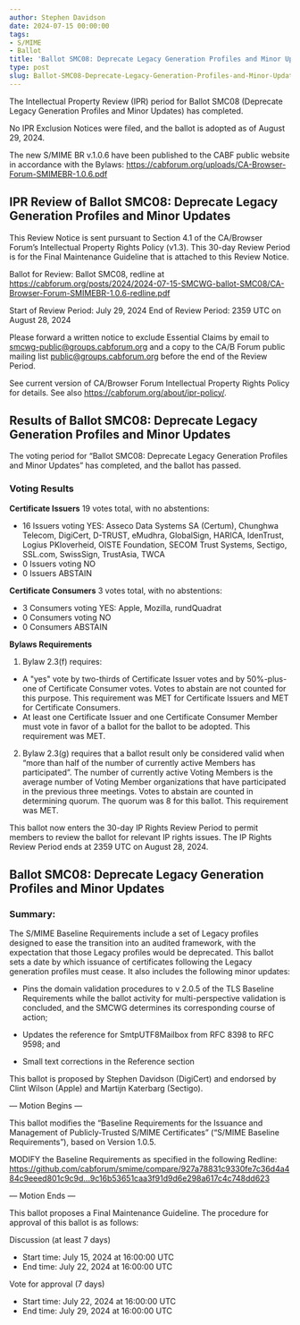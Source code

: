 ```yaml
---
author: Stephen Davidson
date: 2024-07-15 00:00:00
tags:
- S/MIME
- Ballot
title: 'Ballot SMC08: Deprecate Legacy Generation Profiles and Minor Updates'
type: post
slug: Ballot-SMC08-Deprecate-Legacy-Generation-Profiles-and-Minor-Updates 
---
```


The Intellectual Property Review (IPR) period for Ballot SMC08 (Deprecate Legacy Generation Profiles and Minor Updates) has completed. 

No IPR Exclusion Notices were filed, and the ballot is adopted as of August 29, 2024.

The new S/MIME BR v.1.0.6 have been published to the CABF public website in accordance with the Bylaws: https://cabforum.org/uploads/CA-Browser-Forum-SMIMEBR-1.0.6.pdf

## IPR Review of Ballot SMC08: Deprecate Legacy Generation Profiles and Minor Updates 

This Review Notice is sent pursuant to Section 4.1 of the CA/Browser Forum’s Intellectual Property Rights Policy (v1.3). This 30-day Review Period is for the Final Maintenance Guideline that is attached to this Review Notice.

Ballot for Review: Ballot SMC08, redline at https://cabforum.org/posts/2024/2024-07-15-SMCWG-ballot-SMC08/CA-Browser-Forum-SMIMEBR-1.0.6-redline.pdf 

Start of Review Period: July 29, 2024
End of Review Period: 2359 UTC on August 28, 2024

Please forward a written notice to exclude Essential Claims by email to smcwg-public@groups.cabforum.org and a copy to the CA/B Forum public mailing list public@groups.cabforum.org before the end of the Review Period.

See current version of CA/Browser Forum Intellectual Property Rights Policy for details. See also https://cabforum.org/about/ipr-policy/. 

## Results of Ballot SMC08: Deprecate Legacy Generation Profiles and Minor Updates 

The voting period for “Ballot SMC08: Deprecate Legacy Generation Profiles and Minor Updates” has completed, and the ballot has passed.

### Voting Results

**Certificate Issuers**
19 votes total, with no abstentions:
* 16 Issuers voting YES: Asseco Data Systems SA (Certum), Chunghwa Telecom, DigiCert, D-TRUST, eMudhra, GlobalSign, HARICA, IdenTrust, Logius PKIoverheid, OISTE Foundation, SECOM Trust Systems, Sectigo, SSL.com, SwissSign, TrustAsia, TWCA
* 0 Issuers voting NO
* 0 Issuers ABSTAIN

**Certificate Consumers**
3 votes total, with no abstentions:
* 3 Consumers voting YES: Apple, Mozilla, rundQuadrat
* 0 Consumers voting NO
* 0 Consumers ABSTAIN

**Bylaws Requirements**
1.	Bylaw 2.3(f) requires:
* A "yes" vote by two-thirds of Certificate Issuer votes and by 50%-plus-one of Certificate Consumer votes. Votes to abstain are not counted for this purpose. This requirement was MET for Certificate Issuers and MET for Certificate Consumers.
* At least one Certificate Issuer and one Certificate Consumer Member must vote in favor of a ballot for the ballot to be adopted. This requirement was MET.

2.	Bylaw 2.3(g) requires that a ballot result only be considered valid when “more than half of the number of currently active Members has participated”. The number of currently active Voting Members is the average number of Voting Member organizations that have participated in the previous three meetings. Votes to abstain are counted in determining quorum. The quorum was 8 for this ballot. This requirement was MET.

This ballot now enters the 30-day IP Rights Review Period to permit members to review the ballot for relevant IP rights issues.  The IP Rights Review Period ends at 2359 UTC on August 28, 2024.

## Ballot SMC08: Deprecate Legacy Generation Profiles and Minor Updates 

### Summary: 

The S/MIME Baseline Requirements include a set of Legacy profiles designed to ease the transition into an audited framework, with the expectation that those Legacy profiles would be deprecated.  This ballot sets a date by which issuance of certificates following the Legacy generation profiles must cease.  It also includes the following minor updates:

* Pins the domain validation procedures to v 2.0.5 of the TLS Baseline Requirements while the ballot activity for multi-perspective validation is concluded, and the SMCWG determines its corresponding course of action;

* Updates the reference for SmtpUTF8Mailbox from RFC 8398 to RFC 9598; and

* Small text corrections in the Reference section

This ballot is proposed by Stephen Davidson (DigiCert) and endorsed by Clint Wilson (Apple) and Martijn Katerbarg (Sectigo).

— Motion Begins —

This ballot modifies the “Baseline Requirements for the Issuance and Management of Publicly-Trusted S/MIME Certificates” (“S/MIME Baseline Requirements”), based on Version 1.0.5.

MODIFY the Baseline Requirements as specified in the following Redline: https://github.com/cabforum/smime/compare/927a78831c9330fe7c36d4a484c9eeed801c9c9d...9c16b53651caa3f91d9d6e298a617c4c748dd623 

— Motion Ends —

This ballot proposes a Final Maintenance Guideline. The procedure for approval of this ballot is as follows:

Discussion (at least 7 days)

* Start time: July 15, 2024 at 16:00:00 UTC
* End time: July 22, 2024 at 16:00:00 UTC

Vote for approval (7 days)

* Start time: July 22, 2024 at 16:00:00 UTC
* End time: July 29, 2024 at 16:00:00 UTC
